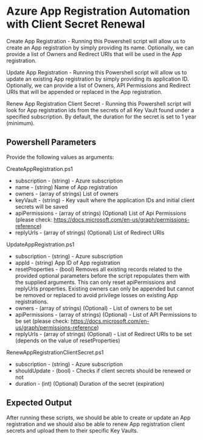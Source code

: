 # Azure App Registration Automation with Client Secret Renewal

Create App Registration - Running this Powershell script will allow us to create an App registration by simply providing its name. Optionally, we can provide a list of Owners and Redirect URIs that will be used in the App registration.

Update App Registration - Running this Powershell script will allow us to update an existing App registration by simply providing its application ID. Optionally, we can provide a list of Owners, API Permissions and Redirect URIs that will be appended or replaced in the App registration.

Renew App Registration Client Secret - Running this Powershell script will look for App registration ids from the secrets of all Key Vault found under a specified subscription. By default, the duration for the secret is set to 1 year (minimum).

## Powershell Parameters

Provide the following values as arguments:

CreateAppRegistration.ps1
- subscription - (string) - Azure subscription
- name - (string) Name of App registration
- owners - (array of strings) List of owners
- keyVault - (string) - Key vault where the application IDs and initial client secrets will be saved
- apiPermissions - (array of strings) (Optional) List of Api Permissions (please check: https://docs.microsoft.com/en-us/graph/permissions-reference)
- replyUrls - (array of strings) (Optional) List of Redirect URIs

UpdateAppRegistration.ps1
- subscription - (string) - Azure subscription
- appId - (string) App ID of App registration
- resetProperties - (bool) Removes all existing records related to the provided optional parameters before the script repopulates them with the supplied arguments. This can only reset apiPermissions and replyUrls properties. Existing owners can only be appended but cannot be removed or replaced to avoid privilege losses on existing App registrations.
- owners - (array of strings) (Optional) - List of owners to be set
- apiPermissions - (array of strings) (Optional) - List of API Permissions to be set (please check: https://docs.microsoft.com/en-us/graph/permissions-reference)
- replyUrls - (array of strings) (Optional) - List of Redirect URIs to be set (depends on the value of resetProperties)

RenewAppRegistrationClientSecret.ps1
- subscription - (string) - Azure subscription
- shouldUpdate - (bool) - Checks if client secrets should be renewed or not
- duration - (int) (Optional) Duration of the secret (expiration)

## Expected Output

After running these scripts, we should be able to create or update an App registration and we should also be able to renew App registration client secrets and upload them to their specific Key Vaults.
